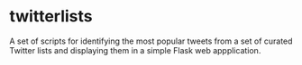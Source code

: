 # twitterlists

A set of scripts for identifying the most popular tweets from a set of curated Twitter lists and displaying them in a simple Flask web appplication.


